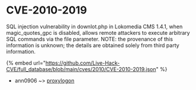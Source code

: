 # CVE-2010-2019

SQL injection vulnerability in downlot.php in Lokomedia CMS 1.4.1, when magic_quotes_gpc is disabled, allows remote attackers to execute arbitrary SQL commands via the file parameter.  NOTE: the provenance of this information is unknown; the details are obtained solely from third party information.

{% embed url="https://github.com/Live-Hack-CVE/full_database/blob/main/cves/2010/CVE-2010-2019.json" %}


* ann0906 ~> [proxylogon](https://www.alice-snow.ru/2010/database/cve-2010-2019/proxylogon-ann0906)
